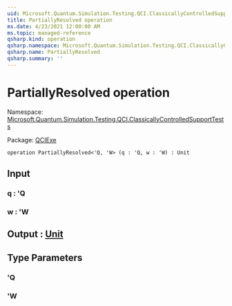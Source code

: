 ```yaml
---
uid: Microsoft.Quantum.Simulation.Testing.QCI.ClassicallyControlledSupportTests.PartiallyResolved
title: PartiallyResolved operation
ms.date: 4/23/2021 12:00:00 AM
ms.topic: managed-reference
qsharp.kind: operation
qsharp.namespace: Microsoft.Quantum.Simulation.Testing.QCI.ClassicallyControlledSupportTests
qsharp.name: PartiallyResolved
qsharp.summary: ''
---
```


# PartiallyResolved operation

Namespace: [Microsoft.Quantum.Simulation.Testing.QCI.ClassicallyControlledSupportTests](xref:Microsoft.Quantum.Simulation.Testing.QCI.ClassicallyControlledSupportTests)

Package: [QCIExe](https://nuget.org/packages/QCIExe)




```qsharp
operation PartiallyResolved<'Q, 'W> (q : 'Q, w : 'W) : Unit
```


## Input

### q : 'Q




### w : 'W





## Output : [Unit](xref:microsoft.quantum.qsharp.valueliterals#unit-literal)



## Type Parameters

### 'Q


### 'W

